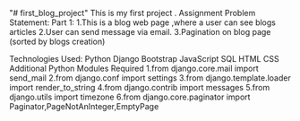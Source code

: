 "# first_blog_project" 
This is my first project .
Assignment Problem Statement:
Part 1:
  1.This is a blog web page ,where a user can see blogs articles
  2.User can send message via email.
  3.Pagination on blog page (sorted by blogs creation)

Technologies Used:
  Python
  Django
  Bootstrap
  JavaScript
  SQL 
  HTML 
  CSS 
Additional Python Modules Required
 1.from django.core.mail import send_mail
 2.from django.conf import settings
 3.from django.template.loader import render_to_string
 4.from django.contrib import messages
 5.from django.utils import timezone
 6.from django.core.paginator import Paginator,PageNotAnInteger,EmptyPage
